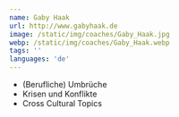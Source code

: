 ```yaml
---
name: Gaby Haak
url: http://www.gabyhaak.de
image: /static/img/coaches/Gaby_Haak.jpg
webp: /static/img/coaches/Gaby_Haak.webp
tags: ''
languages: 'de'
---
```


<ul><li>(Berufliche) Umbrüche</li><li>Krisen und Konflikte</li><li>Cross Cultural Topics</li></ul>